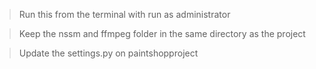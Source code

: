 > Run this from the terminal with run as administrator

> Keep the nssm and ffmpeg folder in the same directory as the project

> Update the settings.py on paintshopproject
